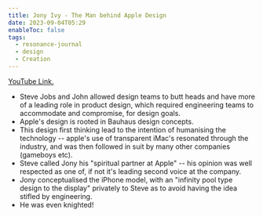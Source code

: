 ```yaml
---
title: Jony Ivy - The Man behind Apple Design
date: 2023-09-04T05:29
enableToc: false
tags:
  - resonance-journal
  - design
  - Creation
---
```


[YouTube Link.](https://www.youtube.com/watch?v=FqhfFNTtuv0)

- Steve Jobs and John allowed design teams to butt heads and have more of a leading role in product design, which required engineering teams to accommodate and compromise, for design goals. 
- Apple's design is rooted in Bauhaus design concepts. 
- This design first thinking lead to the intention of humanising the technology -- apple's use of transparent iMac's resonated through the industry, and was then followed in suit by many other companies (gameboys etc). 
- Steve called Jony his "spiritual partner at Apple" -- his opinion was well respected as one of, if not it's leading second voice at the company. 
- Jony conceptualised the iPhone model, with an "infinity pool type design to the display" privately to Steve as to avoid having the idea stifled by engineering. 
- He was even knighted!
